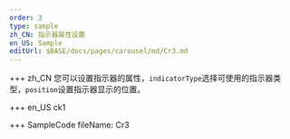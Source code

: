 ```yaml
--- 
order: 3
type: sample
zh_CN: 指示器属性设置
en_US: Sample
editUrl: $BASE/docs/pages/carousel/md/Cr3.md
---
```


+++ zh_CN
您可以设置指示器的属性，<Code>indicatorType</Code>选择可使用的指示器类型，<Code>position</Code>设置指示器显示的位置。

+++ en_US
ck1

+++ SampleCode
fileName: Cr3
